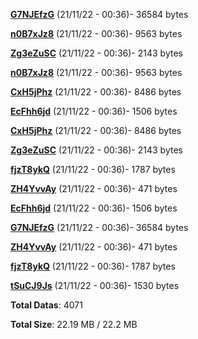 [**G7NJEfzG**](/data/G7NJEfzG.txt) (21/11/22 - 00:36)- 36584 bytes

[**n0B7xJz8**](/data/n0B7xJz8.txt) (21/11/22 - 00:36)- 9563 bytes

[**Zg3eZuSC**](/data/Zg3eZuSC.txt) (21/11/22 - 00:36)- 2143 bytes

[**n0B7xJz8**](/data/n0B7xJz8.txt) (21/11/22 - 00:36)- 9563 bytes

[**CxH5jPhz**](/data/CxH5jPhz.txt) (21/11/22 - 00:36)- 8486 bytes

[**EcFhh6jd**](/data/EcFhh6jd.txt) (21/11/22 - 00:36)- 1506 bytes

[**CxH5jPhz**](/data/CxH5jPhz.txt) (21/11/22 - 00:36)- 8486 bytes

[**Zg3eZuSC**](/data/Zg3eZuSC.txt) (21/11/22 - 00:36)- 2143 bytes

[**fjzT8ykQ**](/data/fjzT8ykQ.txt) (21/11/22 - 00:36)- 1787 bytes

[**ZH4YvvAy**](/data/ZH4YvvAy.txt) (21/11/22 - 00:36)- 471 bytes

[**EcFhh6jd**](/data/EcFhh6jd.txt) (21/11/22 - 00:36)- 1506 bytes

[**G7NJEfzG**](/data/G7NJEfzG.txt) (21/11/22 - 00:36)- 36584 bytes

[**ZH4YvvAy**](/data/ZH4YvvAy.txt) (21/11/22 - 00:36)- 471 bytes

[**fjzT8ykQ**](/data/fjzT8ykQ.txt) (21/11/22 - 00:36)- 1787 bytes

[**tSuCJ9Js**](/data/tSuCJ9Js.txt) (21/11/22 - 00:36)- 1530 bytes

**Total Datas**: 4071

**Total Size**: 22.19 MB / 22.2 MB